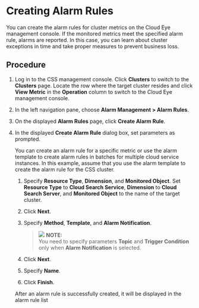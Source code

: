 # Creating Alarm Rules<a name="css_01_0043"></a>

You can create the alarm rules for cluster metrics on the Cloud Eye management console. If the monitored metrics meet the specified alarm rule, alarms are reported. In this case, you can learn about cluster exceptions in time and take proper measures to prevent business loss.

## Procedure<a name="section13368958185312"></a>

1.  Log in to the CSS management console. Click  **Clusters**  to switch to the  **Clusters**  page. Locate the row where the target cluster resides and click  **View Metric**  in the  **Operation**  column to switch to the Cloud Eye management console.
2.  In the left navigation pane, choose  **Alarm Management \> Alarm Rules**.
3.  On the displayed  **Alarm Rules**  page, click  **Create Alarm Rule**.
4.  In the displayed  **Create Alarm Rule**  dialog box, set parameters as prompted.

    You can create an alarm rule for a specific metric or use the alarm template to create alarm rules in batches for multiple cloud service instances. In this example, assume that you use the alarm template to create the alarm rule for the CSS cluster.

    1.  Specify  **Resource Type**,  **Dimension**, and  **Monitored Object**. Set  **Resource Type**  to  **Cloud Search Service**,  **Dimension**  to  **Cloud Search Server**, and  **Monitored Object**  to the name of the target cluster.
    2.  Click  **Next**.
    3.  Specify  **Method**,  **Template**, and  **Alarm Notification**.

        >![](/images/icon-note.gif) **NOTE:**   
        >You need to specify parameters  **Topic**  and  **Trigger Condition**  only when  **Alarm Notification**  is selected.  

    4.  Click  **Next**.
    5.  Specify  **Name**.
    6.  Click  **Finish**.

    After an alarm rule is successfully created, it will be displayed in the alarm rule list


